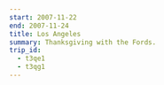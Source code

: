 ```yaml
---
start: 2007-11-22
end: 2007-11-24
title: Los Angeles
summary: Thanksgiving with the Fords.
trip_id:
  - t3qe1
  - t3qg1
---
```

